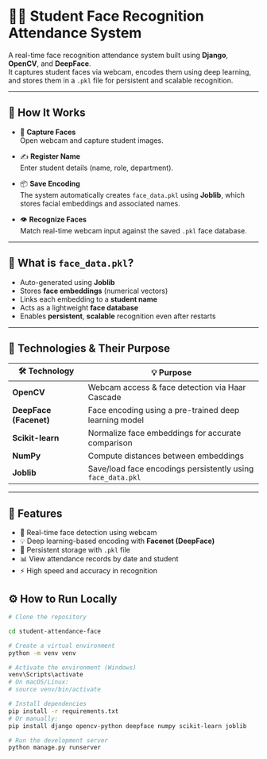 # 👨‍🏫 Student Face Recognition Attendance System

A real-time face recognition attendance system built using **Django**, **OpenCV**, and **DeepFace**.  
It captures student faces via webcam, encodes them using deep learning, and stores them in a `.pkl` file for persistent and scalable recognition.

---

## 🧠 How It Works

- 🧍 **Capture Faces**  
  Open webcam and capture student images.

- ✍️ **Register Name**  
  Enter student details (name, role, department).

- 📦 **Save Encoding**  
  The system automatically creates `face_data.pkl` using **Joblib**, which stores facial embeddings and associated names.

- 👁️ **Recognize Faces**  
  Match real-time webcam input against the saved `.pkl` face database.

---

## 💾 What is `face_data.pkl`?

- Auto-generated using **Joblib**
- Stores **face embeddings** (numerical vectors)
- Links each embedding to a **student name**
- Acts as a lightweight **face database**
- Enables **persistent**, **scalable** recognition even after restarts

---

## 🧰 Technologies & Their Purpose

| 🛠️ Technology         | 💡 Purpose                                                  |
|------------------------|-------------------------------------------------------------|
| **OpenCV**             | Webcam access & face detection via Haar Cascade             |
| **DeepFace (Facenet)** | Face encoding using a pre-trained deep learning model       |
| **Scikit-learn**       | Normalize face embeddings for accurate comparison           |
| **NumPy**              | Compute distances between embeddings                        |
| **Joblib**             | Save/load face encodings persistently using `face_data.pkl` |

---

## 🚀 Features

- 🎥 Real-time face detection using webcam  
- 💡 Deep learning-based encoding with **Facenet (DeepFace)**  
- 💾 Persistent storage with `.pkl` file  
- 📊 View attendance records by date and student   
- ⚡ High speed and accuracy in recognition



## ⚙️ How to Run Locally

```bash
# Clone the repository

cd student-attendance-face

# Create a virtual environment
python -m venv venv

# Activate the environment (Windows)
venv\Scripts\activate
# On macOS/Linux:
# source venv/bin/activate

# Install dependencies
pip install -r requirements.txt
# Or manually:
pip install django opencv-python deepface numpy scikit-learn joblib

# Run the development server
python manage.py runserver
